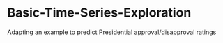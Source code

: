 # Basic-Time-Series-Exploration
Adapting an example to predict Presidential approval/disapproval ratings
